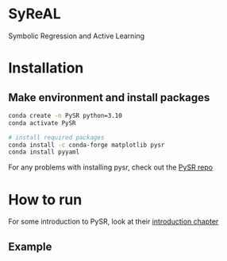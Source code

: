 # SyReAL
Symbolic Regression and Active Learning

# Installation

## Make environment and install packages

```bash
conda create -n PySR python=3.10
conda activate PySR

# install required packages
conda install -c conda-forge matplotlib pysr
conda install pyyaml
```

For any problems with installing pysr, check out the [PySR repo](https://github.com/MilesCranmer/PySR#installation)

# How to run

For some introduction to PySR, look at their [introduction chapter](https://github.com/MilesCranmer/PySR#introduction)
## Example
